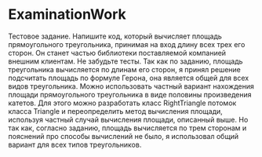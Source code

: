 # ExaminationWork
Тестовое задание.
Напишите код, который вычисляет площадь прямоугольного треугольника, принимая на вход длину всех трех его сторон.
Он станет частью библиотеки поставляемой компанией внешним клиентам. Не забудьте тесты.
Так как по заданию, площадь треугольника вычисляется по длинам его сторон,
я принял решение подсчитать площадь по формуле Герона, она является общей для всех видов треугольника.
Можно использовать частный вариант нахождения площади прямоугольного треугольника в виде половины произведения катетов.
Для этого можно разработать класс RightTriangle потомок класса Triangle и переопределить метод вычисления площади,
используя частный случай вычисления площади, описанный выше. Но так как, согласно заданию, площадь вычисляется по трем сторонам и пояснений про способы вычислений не было, я использовал общий вариант для всех типов треугольников.
